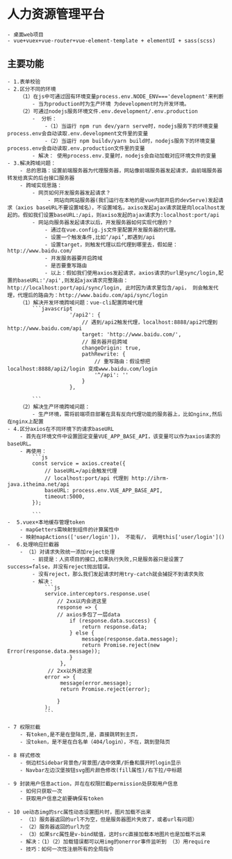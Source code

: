 # 人力资源管理平台
    - 桌面web项目
    - vue+vuex+vue-router+vue-element-template + elementUI + sass(scss)

## 主要功能
    - 1.表单校验
    - 2.区分不同的环境
        （1）在js中可通过固有环境变量process.env.NODE_ENV==='development'来判断
            - 当为production时为生产环境 为development时为开发环境。
        （2）可通过nodejs服务环境文件.env.development/.env.production
            -  分析：
                -（1）当运行 npm run dev/yarn serve时，nodejs服务下的环境变量process.env会自动读取.env.development文件里的变量
                -（2）当运行 npm buildv/yarn build时，nodejs服务下的环境变量process.env会自动读取.env.production文件里的变量
            - 解决： 使用process.env.变量时，nodejs会自动加载对应环境文件的变量
    - 3.解决跨域问题：
        - 总的思路：设置前端服务器为代理服务器，网站像前端服务器发起请求，由前端服务器转发给真实的后台接口服务器
        - 跨域实现思路：
            - 网页如何开发服务器发起请求？
                 - 网站向网站服务器(我们运行在本地的是vue内部开启的devServe)发起请求（axios baseURL不要设置域名），不设置域名，axiso发起ajax请求就是向localhost发起的。假如我们设置baseURL:/api，则axiso发起的ajax请求为:localhost:port/api
            - 网站向服务器发起请求以后，开发服务器如何实现代理的？
                - 通过在vue.config.js文件里配置开发服务器的代理。
                - 设置一个触发条件,比如‘/api’,即遇到/api
                - 设置target，则触发代理以后代理到哪里去，假如是：http://www.baidu.com/
                - 开发服务器要开启跨域
                - 是否要重写路由
                - 以上：假如我们使用axios发起请求，axios请求的url是sync/login,配置的baseURL:'/api',则发起ajax请求完整路由：http://localhost:port/api/sync/login, 此时因为请求里包含/api， 则会触发代理，代理后的路由为：http://www.baidu.com/api/sync/login
        （1）解决开发环境跨域问题：vue-cli配置跨域代理
            ```javascript
                        '/api2': {
                            // 遇到/api2触发代理，localhost:8888/api2代理到http://www.baidu.com/api
                            target: 'http://www.baidu.com/',
                            // 服务器开启跨域
                            changeOrigin: true, 
                            pathRewrite: {
                                // 重写路由：假设想把 localhost:8888/api2/login 变成www.baidu.com/login
                                '^/api': '' 
                            }
                        },
                   
            ```
        （2）解决生产环境跨域问题：
            - 生产环境，需将前端项目部署在具有反向代理功能的服务器上，比如nginx,然后在nginx上配置
    - 4.区分axios在不同环境下的请求baseURL
        - 首先在环境文件中设置固定变量VUE_APP_BASE_API，该变量可以作为axios请求的baseURL。
        - 再使用：
            ```js
            const service = axios.create({
                // baseURL=/api会触发代理
                // localhost:port/api 代理到 http://ihrm-java.itheima.net/api
                baseURL: process.env.VUE_APP_BASE_API,
                timeout:5000,
            });     

            ```
    -  5.vuex+本地缓存管理token
        - mapGetters需映射到组件的计算属性中
        - 映射mapActions(['user/login'])， 不能有/， 调用this['user/login']()
    -  6.处理响应拦截器
        - （1）对请求失败统一添加reject处理
            - 前提是：人资项目的接口,如果执行失败,只是服务器只是设置了success=false，并没有reject抛出错误。
            - 没有reject，那么我们发起请求时用try-catch就会捕捉不到请求失败
            - 解决：
                ```js
                service.interceptors.response.use(
                    // 2xx以内会进这里
                    response => {
                    // axios多包了一层data
                        if (response.data.success) {
                            return response.data;
                        } else {
                            message(response.data.message);
                            return Promise.reject(new Error(response.data.message));
                        }
                     },
                 // 2xx以外进这里
                error => {
                     message(error.message);
                     return Promise.reject(error);

                    }
                );
                ```

    - 7 权限拦截
        - 有token,是不是在登陆页,是，直接跳转到主页，
        - 没token，是不是在白名单（404/login），不在，跳到登陆页
    
    - 8 样式修改
        - 侧边栏Sidebar背景色/背景图/选中效果/折叠和展开时login显示
        - Navbar左边汉堡按钮svg图片颜色修改(fill属性)/右下拉/中标题
    
    - 9 封装用户信息action，并在在权限拦截permission处获取用户信息
        - 如何只获取一次
        - 获取用户信息之前要确保有token
    
    - 10 ue动态img的src属性动态设置图片时，图片加载不出来
        - （1）服务器返回的url不为空，但是服务器图片失效了，或者url有问题）
        - （2）服务器返回的url为空
        - （3）如果src属性是v-bind赋值，这时src直接加载本地图片也是加载不出来
        - 解决：（1）（2）加载错误都可以用img的onerror事件监听到 （3）用require
        - 技巧：如何一次性注册所有的全局指令


